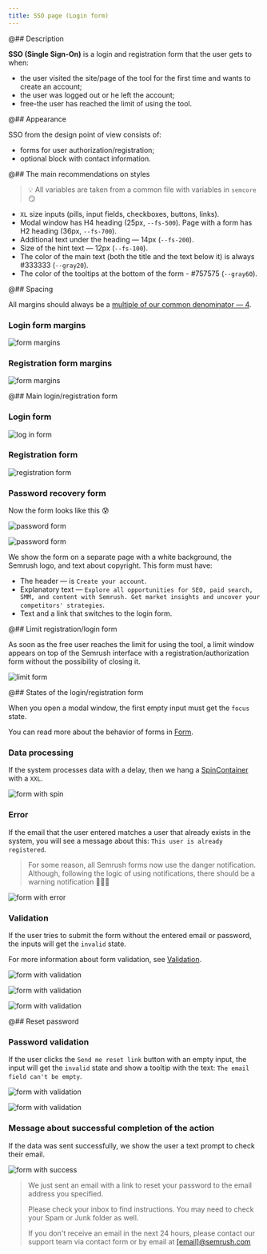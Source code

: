 ```yaml
---
title: SSO page (Login form)
---
```


@## Description

**SSO (Single Sign-On)** is a login and registration form that the user gets to when:

- the user visited the site/page of the tool for the first time and wants to create an account;
- the user was logged out or he left the account;
- free-the user has reached the limit of using the tool.

@## Appearance

SSO from the design point of view consists of:

- forms for user authorization/registration;
- optional block with contact information.

@## The main recommendations on styles

> 💡 All variables are taken from a common file with variables in `semcore` 😏

- `XL` size inputs (pills, input fields, checkboxes, buttons, links).
- Modal window has H4 heading (25px, `--fs-500`). Page with a form has H2 heading (36px, `--fs-700`).
- Additional text under the heading — 14px (`--fs-200`).
- Size of the hint text — 12px (`--fs-100`).
- The color of the main text (both the title and the text below it) is always #333333 (`--gray20`).
- The color of the tooltips at the bottom of the form - #757575 (`--gray60`).

@## Spacing

All margins should always be a [multiple of our common denominator — 4](/style/variables/).

### Login form margins

![form margins](static/margins-1.png)

### Registration form margins

![form margins](static/margins-2.png)

@## Main login/registration form

### Login form

![log in form](static/form-1.png)

### Registration form

![registration form](static/form-2.png)

### Password recovery form

Now the form looks like this 😰

![password form](static/password-1.png)

![password form](static/password-2.png)

We show the form on a separate page with a white background, the Semrush logo, and text about copyright. This form must have:

- The header — is `Create your account`.
- Explanatory text — `Explore all opportunities for SEO, paid search, SMM, and content with Semrush. Get market insights and uncover your competitors' strategies`.
- Text and a link that switches to the login form.

@## Limit registration/login form

As soon as the free user reaches the limit for using the tool, a limit window appears on top of the Semrush interface with a registration/authorization form without the possibility of closing it.

![limit form](static/limit.png)

@## States of the login/registration form

When you open a modal window, the first empty input must get the `focus` state.

You can read more about the behavior of forms in [Form](/components/form/).

### Data processing

If the system processes data with a delay, then we hang a [SpinContainer](/components/spin-container) with a `XXL`.

![form with spin](static/spin.png)

### Error

If the email that the user entered matches a user that already exists in the system, you will see a message about this: `This user is already registered`.

> For some reason, all Semrush forms now use the danger notification. Although, following the logic of using notifications, there should be a warning notification 🤷🏻‍♀️

![form with error](static/error.png)

### Validation

If the user tries to submit the form without the entered email or password, the inputs will get the `invalid` state.

For more information about form validation, see [Validation](/patterns/validation-form/).

![form with validation](static/validation-1.png)

![form with validation](static/validation-2.png)

![form with validation](static/validation-3.png)

@## Reset password

### Password validation

If the user clicks the `Send me reset link` button with an empty input, the input will get the `invalid` state and show a tooltip with the text: `The email field can't be empty`.

![form with validation](static/validation-4.png)

![form with validation](static/validation-5.png)

### Message about successful completion of the action

If the data was sent successfully, we show the user a text prompt to check their email.

![form with success](static/success.png)

> We just sent an email with a link to reset your password to the email address you specified.
>
> Please check your inbox to find instructions. You may need to check your Spam or Junk folder as well.
>
> If you don't receive an email in the next 24 hours, please contact our support team via contact form or by email at [[email]@semrush.com](mailto:[email]@semrush.com)
